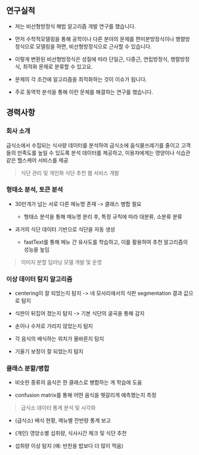 
## 연구실적


- 저는 비선형방정식 해법 알고리즘 개발 연구를 했습니다.

- 먼저 수학적모델링을 통해 공학이나 다른 분야의 문제를 편미분방정식이나 행렬방정식으로 모델링을 하면, 비선형방정식으로 근사할 수 있습니다.

- 이렇게 변환된 비선형방정식은 성질에 따라 단일근, 다중근, 연립방정식, 행렬방정식, 최적화 문제로 분류할 수 있고요.

- 문제의 각 조건에 알고리즘을 최적화하는 것이 이슈가 됩니다.

- 주로 동역학 분석을 통해 이런 문제를 해결하는 연구를 했습니다.


## 경력사항

### 회사 소개

급식소에서 수집되는 식사량 데이터를 분석하여 급식소에 음식물쓰레기를 줄이고 고객들의 만족도를 높일 수 있도록 분석 데이터를 제공하고, 이용자에게는 영양이나 식습관같은 헬스케어 서비스를 제공

> 식단 관리 및 개인화 식단 추천 웹 서비스 개발

### 형태소 분석, 토큰 분석

- 30만개가 넘는 서로 다른 메뉴명 존재 -> 클래스 병합 필요

    - 형태소 분석을 통해 메뉴명 분리 후, 특정 규칙에 따라 대분류, 소분류 분류

- 과거의 식단 데이터 기반으로 식단을 자동 생성 

    - fastText를 통해 메뉴 간 유사도를 학습하고, 이를 활용하여 추천 알고리즘의 성능을 높임

> 이미지 분할 딥러닝 모델 개발 및 운영

### 이상 데이터 탐지 알고리즘

- centering이 잘 되었는지 탐지 -> 네 모서리에서의 식판 segmentation 결과 값으로 탐지

- 식판이 뒤집어 졌는지 탐지 -> 기본 식단의 굴곡을 통해 감지

- 손이나 수저로 가리지 않았는지 탐지

- 각 음식의 배식하는 위치가 올바른지 탐지


- 기울기 보정이 잘 되었는지 탐지

### 클래스 분할/병합

- 비슷한 종류의 음식은 한 클래스로 병합하는 게 학습에 도움

- confusion matrix를 통해 어떤 음식을 헷갈리게 예측했는지 측정


> 급식소 데이터 통계 분석 및 시각화

- (급식소) 배식 현황, 메뉴별 잔반량 통계 보고

- (개인) 영양소별 섭취량, 식사시간 체크 및 식단 추천

- 섭취량 이상 탐지 (예: 반찬을 밥보다 더 많이 먹음)



<!-- 
• 비선형방정식 근사해법 개발 연구
물리학, 금융공학 등에서 발생하는 문제들을 비선형방정식이나 편미분방정식 등으로 모델링하고, 이 방정식의 근
사해를 찾기 위한 알고리즘을 개발하고 있습니다. 기존의 알고리즘에 가중 함수를 도입하고, 수렴성 및 안정성을
분석하여 성능을 최적화하는 연구입니다. 빠른 수렴 속도를 갖고, 동역학 성질이 최적화된 여러 반복법을 개발하
였으며, 다중근방정식, 행렬부호함수, 미분 불가 등 다양한 조건에 따라서 알고리즘을 최적화하였습니다.

• Quasi-Newton 최적화 알고리즘 개발 연구
기존의 BFGS 방법을 일반화하고 (국소 및 전역) 수렴성을 만족하는 조건과 근사 헤시안 행렬의 성질을 분석하여
개선된 Quasi-Newton 방법을 찾습니다. 조건수와 동역학 이론 관점에서 성능이 개선되도록 하는 secant 관계식
도입을 통해 새로운 BFGS 방법을 개발하고 성능을 분석합니다.

• 복소동역학 시스템 분석 연구
컴퓨터 연산에 내재된 round-off-error나 데이터의 노이즈에 강건한 알고리즘을 개발하기 위한 연구입니다. 동역
학시스템과 안정성을 분석하고, 계산 효율을 최적화합니다. 동역학 성질에 따라 알고리즘을 여러 카테고리로 분
류하고, 각 클래스의 성질을 끌개 영역 시각화, 성능 지표 비교를 통해 분석하는 연구입니다. -->